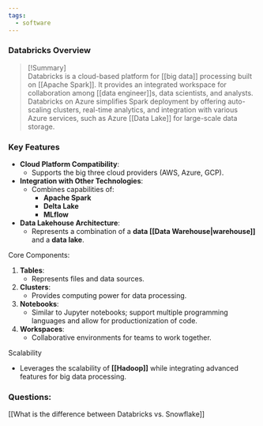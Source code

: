 ```yaml
---
tags:
  - software
---
```

### **Databricks Overview**

>[!Summary]  
Databricks is a cloud-based platform for [[big data]] processing built on [[Apache Spark]]. It provides an integrated workspace for collaboration among [[data engineer]]s, data scientists, and analysts. Databricks on Azure simplifies Spark deployment by offering auto-scaling clusters, real-time analytics, and integration with various Azure services, such as Azure [[Data Lake]] for large-scale data storage.

### **Key Features**

- **Cloud Platform Compatibility**: 
  - Supports the big three cloud providers (AWS, Azure, GCP).
- **Integration with Other Technologies**: 
  - Combines capabilities of:
    - **Apache Spark**
    - **Delta Lake**
    - **MLflow**
- **Data Lakehouse Architecture**:
  - Represents a combination of a **data [[Data Warehouse|warehouse]]** and a **data lake**.

Core Components:
1. **Tables**: 
   - Represents files and data sources.
2. **Clusters**: 
   - Provides computing power for data processing.
3. **Notebooks**: 
   - Similar to Jupyter notebooks; support multiple programming languages and allow for productionization of code.
4. **Workspaces**: 
   - Collaborative environments for teams to work together.

Scalability
- Leverages the scalability of **[[Hadoop]]** while integrating advanced features for big data processing.

### Questions:

[[What is the difference between Databricks vs. Snowflake]]